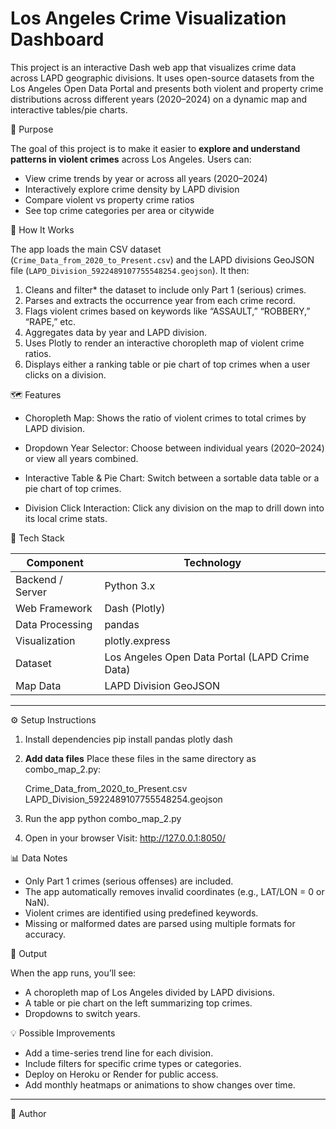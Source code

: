 # Los Angeles Crime Visualization Dashboard

This project is an interactive Dash web app that visualizes crime data across LAPD geographic divisions. It uses open-source datasets from the Los Angeles Open Data Portal and presents both violent and property crime distributions across different years (2020–2024) on a dynamic map and interactive tables/pie charts.

🎯 Purpose

The goal of this project is to make it easier to **explore and understand patterns in violent crimes** across Los Angeles. Users can:

* View crime trends by year or across all years (2020–2024)
* Interactively explore crime density by LAPD division
* Compare violent vs property crime ratios
* See top crime categories per area or citywide

 🧠 How It Works

The app loads the main CSV dataset (`Crime_Data_from_2020_to_Present.csv`) and the LAPD divisions GeoJSON file (`LAPD_Division_5922489107755548254.geojson`).
It then:

1. Cleans and filter* the dataset to include only Part 1 (serious) crimes.
2. Parses and extracts the occurrence year from each crime record.
3. Flags violent crimes based on keywords like “ASSAULT,” “ROBBERY,” “RAPE,” etc.
4. Aggregates data by year and LAPD division.
5. Uses Plotly to render an interactive choropleth map of violent crime ratios.
6. Displays either a ranking table or pie chart of top crimes when a user clicks on a division.

🗺️ Features

* Choropleth Map:
  Shows the ratio of violent crimes to total crimes by LAPD division.

* Dropdown Year Selector:
  Choose between individual years (2020–2024) or view all years combined.

* Interactive Table & Pie Chart:
  Switch between a sortable data table or a pie chart of top crimes.

* Division Click Interaction:
  Click any division on the map to drill down into its local crime stats.


🧩 Tech Stack

| Component        | Technology                                     |
| ---------------- | ---------------------------------------------- |
| Backend / Server | Python 3.x                                     |
| Web Framework    | Dash (Plotly)                                  |
| Data Processing  | pandas                                         |
| Visualization    | plotly.express                                 |
| Dataset          | Los Angeles Open Data Portal (LAPD Crime Data) |
| Map Data         | LAPD Division GeoJSON                          |

---

⚙️ Setup Instructions

1. Install dependencies
   pip install pandas plotly dash

2. **Add data files**
   Place these files in the same directory as combo_map_2.py:

   Crime_Data_from_2020_to_Present.csv
   LAPD_Division_5922489107755548254.geojson

3. Run the app
   python combo_map_2.py

4. Open in your browser
   Visit:
   http://127.0.0.1:8050/

📊 Data Notes

* Only Part 1 crimes (serious offenses) are included.
* The app automatically removes invalid coordinates (e.g., LAT/LON = 0 or NaN).
* Violent crimes are identified using predefined keywords.
* Missing or malformed dates are parsed using multiple formats for accuracy.

📸 Output

When the app runs, you’ll see:

* A choropleth map of Los Angeles divided by LAPD divisions.
* A table or pie chart on the left summarizing top crimes.
* Dropdowns to switch years.


💡 Possible Improvements

* Add a time-series trend line for each division.
* Include filters for specific crime types or categories.
* Deploy on Heroku or Render for public access.
* Add monthly heatmaps or animations to show changes over time.

---

👤 Author
